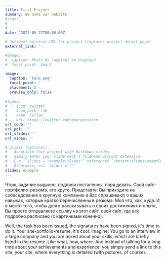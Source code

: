 ```yaml
---
title: First Project
summary: We make our website
#tags:
#    -
#    -
date: '2022-05-27T00:00:00Z'

# Optional external URL for project (replaces project detail page).
external_link: ''

#image:
#  caption: Photo by rawpixel on Unsplash
#  focal_point: Smart
  
image:
  caption: 'Face.png'
  focal_point: ''
  placement: 2
  preview_only: false
  
#links:
#  - icon: twitter
#    icon_pack: fab
#    name: Follow
#    url: https://twitter.com/georgecushen
url_code: ''
url_pdf: ''
url_slides: ''
url_video: ''

# Slides (optional).
#   Associate this project with Markdown slides.
#   Simply enter your slide deck's filename without extension.
#   E.g. `slides = "example-slides"` references `content/slides/example-slides.md`.
#   Otherwise, set `slides = ""`.
slides: example
---
```


Чтож, задание выданно, подписи посталенны, пора делать. Свой сайт-портфолио-резюмэ, это круто. Представте: Вы приходите на собеседование в крупную компанию и Вас спрашивают о ваших навыках, которые кратко перечисленны в резюмэ. Мол что, как, куда. И в место того, чтобы долго рассказывать о своих достижениях и опыте, Вы просто отправляете ссылку на этот сайт, свой сайт, где все подробно расписано (с картинками конечно).

Well, the task has been issued, the signatures have been signed, it's time to do it. Your site-portfolio-resume, it's cool. Imagine: You go to an interview in a large company and you are asked about your skills, which are briefly listed in the resume. Like what, how, where. And instead of talking for a long time about your achievements and experience, you simply send a link to this site, your site, where everything is detailed (with pictures, of course).
